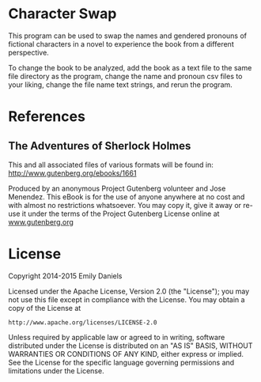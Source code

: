 Character Swap
====================

This program can be used to swap the names and gendered pronouns of fictional 
characters in a novel to experience the book from a different perspective.

To change the book to be analyzed, add the book as a text file to the same 
file directory as the program, change the name and pronoun csv files to 
your liking, change the file name text strings, and rerun the program.


References
==========

The Adventures of Sherlock Holmes
---------------------------------

This and all associated files of various formats will be found in:
http://www.gutenberg.org/ebooks/1661

Produced by an anonymous Project Gutenberg volunteer and Jose Menendez.
This eBook is for the use of anyone anywhere at no cost and with
almost no restrictions whatsoever.  You may copy it, give it away or
re-use it under the terms of the Project Gutenberg License online at 
www.gutenberg.org


License
=======

Copyright 2014-2015 Emily Daniels

Licensed under the Apache License, Version 2.0 (the "License");
you may not use this file except in compliance with the License.
You may obtain a copy of the License at

    http://www.apache.org/licenses/LICENSE-2.0

Unless required by applicable law or agreed to in writing, software
distributed under the License is distributed on an "AS IS" BASIS,
WITHOUT WARRANTIES OR CONDITIONS OF ANY KIND, either express or implied.
See the License for the specific language governing permissions and
limitations under the License.